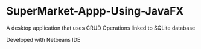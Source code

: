 # SuperMarket-Appp-Using-JavaFX

A desktop application that uses CRUD Operations linked to SQLite database

Developed with Netbeans IDE
